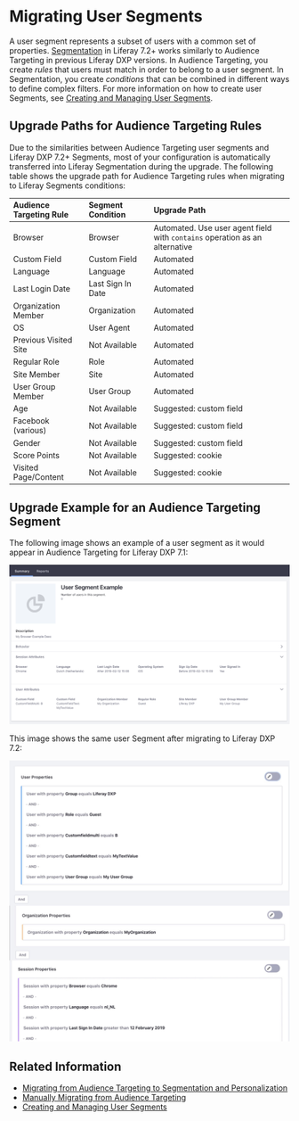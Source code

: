 # Migrating User Segments

A user segment represents a subset of users with a common set of properties. [Segmentation](../segmentation/creating-and-managing-user-segments.md) in Liferay 7.2+ works similarly to Audience Targeting in previous Liferay DXP versions. In Audience Targeting, you create *rules* that users must match in order to belong to a user segment. In Segmentation, you create *conditions* that can be combined in different ways to define complex filters. For more information on how to create user Segments, see [Creating and Managing User Segments](../segmentation/creating-and-managing-user-segments.md).

## Upgrade Paths for Audience Targeting Rules

Due to the similarities between Audience Targeting user segments and Liferay DXP 7.2+ Segments, most of your configuration is automatically transferred into Liferay Segmentation during the upgrade. The following table shows the upgrade path for Audience Targeting rules when migrating to Liferay Segments conditions:

| Audience Targeting Rule | Segment Condition | Upgrade Path |
| :---                    | :---                    | :--- |
| Browser                 | Browser                 | Automated. Use user agent field with `contains` operation as an alternative |
| Custom Field            | Custom Field            | Automated |
| Language                | Language                | Automated |
| Last Login Date         | Last Sign In Date       | Automated |
| Organization Member     | Organization            | Automated |
| OS                      | User Agent              | Automated |
| Previous Visited Site   | Not Available           | Automated |
| Regular Role            | Role                    | Automated |
| Site Member             | Site                    | Automated |
| User Group Member       | User Group              | Automated |
| Age                     | Not Available           | Suggested: custom field |
| Facebook (various)      | Not Available           | Suggested: custom field |
| Gender                  | Not Available           | Suggested: custom field |
| Score Points            | Not Available           | Suggested: cookie |
| Visited Page/Content    | Not Available           | Suggested: cookie |

## Upgrade Example for an Audience Targeting Segment

The following image shows an example of a user segment as it would appear in Audience Targeting for Liferay DXP 7.1:

![An example user segment as it would appear in Audience Targeting for Liferay DXP 7.1](./migrating-user-segments/images/01.png)

This image shows the same user Segment after migrating to Liferay DXP 7.2:

![The same user segment as it would appear in Liferay 7.2+ Segmentation](./migrating-user-segments/images/02.png)

## Related Information

- [Migrating from Audience Targeting to Segmentation and Personalization](./migrating-to-segmentation-and-personalization.md)
- [Manually Migrating from Audience Targeting](./manually-migrating-from-audience-targeting.md)
- [Creating and Managing User Segments](../segmentation/creating-and-managing-user-segments.md)
